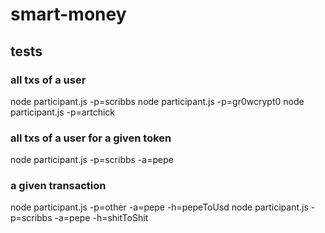# smart-money

## tests

### all txs of a user
node participant.js -p=scribbs
node participant.js -p=gr0wcrypt0
node participant.js -p=artchick

### all txs of a user for a given token
node participant.js -p=scribbs -a=pepe

### a given transaction
node participant.js -p=other -a=pepe -h=pepeToUsd
node participant.js -p=scribbs -a=pepe -h=shitToShit
